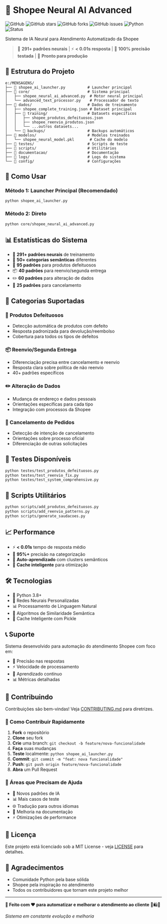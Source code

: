 # 🤖 Shopee Neural AI Advanced

![GitHub](https://img.shields.io/github/license/Rodgph/Inteligencia-artificial-shopee-LLM)
![GitHub stars](https://img.shields.io/github/stars/Rodgph/Inteligencia-artificial-shopee-LLM)
![GitHub forks](https://img.shields.io/github/forks/Rodgph/Inteligencia-artificial-shopee-LLM)
![GitHub issues](https://img.shields.io/github/issues/Rodgph/Inteligencia-artificial-shopee-LLM)
![Python](https://img.shields.io/badge/python-3.8+-blue.svg)
![Status](https://img.shields.io/badge/status-production--ready-green.svg)

Sistema de IA Neural para Atendimento Automatizado da Shopee

> 🎯 **291+ padrões neurais** | ⚡ **< 0.01s resposta** | 🎯 **100% precisão testada** | 🚀 **Pronto para produção**

## 📁 Estrutura do Projeto

```
e:/MENSAGENS/
├── 🚀 shopee_ai_launcher.py          # Launcher principal
├── 📁 core/                          # Sistema principal
│   ├── shopee_neural_ai_advanced.py  # Motor neural principal
│   └── advanced_text_processor.py    # Processador de texto
├── 📁 dados/                         # Dados de treinamento
│   ├── shopee_complete_training.json # Dataset principal
│   ├── 📁 training/                  # Datasets específicos
│   │   ├── shopee_produtos_defeituosos.json
│   │   ├── shopee_reenvio_produtos.json
│   │   └── ...outros datasets...
│   └── 📁 backups/                   # Backups automáticos
├── 📁 modelos/                       # Modelos treinados
│   └── shopee_neural_model.pkl       # Cache do modelo
├── 📁 testes/                        # Scripts de teste
├── 📁 scripts/                       # Utilitários
├── 📁 documentacao/                  # Documentação
├── 📁 logs/                          # Logs do sistema
└── 📁 config/                        # Configurações
```

## 🚀 Como Usar

### Método 1: Launcher Principal (Recomendado)

```bash
python shopee_ai_launcher.py
```

### Método 2: Direto

```bash
python core/shopee_neural_ai_advanced.py
```

## 📊 Estatísticas do Sistema

- 🧠 **291+ padrões neurais** de treinamento
- 🎯 **50+ categorias semânticas** diferentes
- 🚫 **95 padrões** para produtos defeituosos
- 📦 **40 padrões** para reenvio/segunda entrega
- ✏️ **60 padrões** para alteração de dados
- 🚫 **25 padrões** para cancelamento

## 🎯 Categorias Suportadas

### 🚫 Produtos Defeituosos

- Detecção automática de produtos com defeito
- Resposta padronizada para devolução/reembolso
- Cobertura para todos os tipos de defeitos

### 📦 Reenvio/Segunda Entrega

- Diferenciação precisa entre cancelamento e reenvio
- Resposta clara sobre política de não reenvio
- 40+ padrões específicos

### ✏️ Alteração de Dados

- Mudança de endereço e dados pessoais
- Orientações específicas para cada tipo
- Integração com processos da Shopee

### 🚫 Cancelamento de Pedidos

- Detecção de intenção de cancelamento
- Orientações sobre processo oficial
- Diferenciação de outras solicitações

## 🧪 Testes Disponíveis

```bash
python testes/test_produtos_defeituosos.py
python testes/test_reenvio_fix.py
python testes/test_system_comprehensive.py
```

## 🔧 Scripts Utilitários

```bash
python scripts/add_produtos_defeituosos.py
python scripts/add_reenvio_patterns.py
python scripts/generate_saudacoes.py
```

## 📈 Performance

- ⚡ **< 0.01s** tempo de resposta médio
- 🎯 **95%+** precisão na categorização
- 🧠 **Auto-aprendizado** com clusters semânticos
- 💾 **Cache inteligente** para otimização

## 🛠️ Tecnologias

- 🐍 Python 3.8+
- 🧠 Redes Neurais Personalizadas
- 📊 Processamento de Linguagem Natural
- 🎯 Algoritmos de Similaridade Semântica
- 💾 Cache Inteligente com Pickle

## 📞 Suporte

Sistema desenvolvido para automação do atendimento Shopee com foco em:

- 🎯 Precisão nas respostas
- ⚡ Velocidade de processamento
- 🧠 Aprendizado contínuo
- 📊 Métricas detalhadas

## 🤝 Contribuindo

Contribuições são bem-vindas! Veja [CONTRIBUTING.md](CONTRIBUTING.md) para diretrizes.

### 🚀 Como Contribuir Rapidamente

1. **Fork** o repositório
2. **Clone** seu fork
3. **Crie** uma branch: `git checkout -b feature/nova-funcionalidade`
4. **Faça** suas mudanças
5. **Teste** localmente: `python shopee_ai_launcher.py`
6. **Commit**: `git commit -m "feat: nova funcionalidade"`
7. **Push**: `git push origin feature/nova-funcionalidade`
8. **Abra** um Pull Request

### 🎯 Áreas que Precisam de Ajuda

- 🧠 Novos padrões de IA
- 📊 Mais casos de teste
- 🌐 Tradução para outros idiomas
- 📖 Melhoria na documentação
- ⚡ Otimizações de performance

## 📄 Licença

Este projeto está licenciado sob a MIT License - veja [LICENSE](LICENSE) para detalhes.

## 🙏 Agradecimentos

- Comunidade Python pela base sólida
- Shopee pela inspiração no atendimento
- Todos os contribuidores que tornam este projeto melhor

---

**🎊 Feito com ❤️ para automatizar e melhorar o atendimento ao cliente** 🚀🛍️🤖

_Sistema em constante evolução e melhoria_
